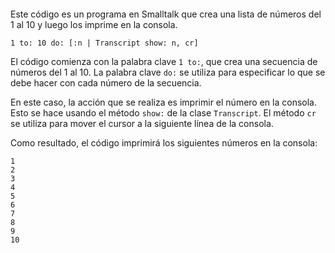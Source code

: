 ```smalltalk

```

Este código es un programa en Smalltalk que crea una lista de números del 1 al 10 y luego los imprime en la consola.

```smalltalk
1 to: 10 do: [:n | Transcript show: n, cr]
```

El código comienza con la palabra clave `1 to:`, que crea una secuencia de números del 1 al 10. La palabra clave `do:` se utiliza para especificar lo que se debe hacer con cada número de la secuencia.

En este caso, la acción que se realiza es imprimir el número en la consola. Esto se hace usando el método `show:` de la clase `Transcript`. El método `cr` se utiliza para mover el cursor a la siguiente línea de la consola.

Como resultado, el código imprimirá los siguientes números en la consola:

```
1
2
3
4
5
6
7
8
9
10
```